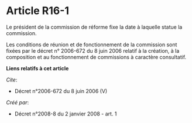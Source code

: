 # Article R16-1

Le président de la commission de réforme fixe la date à laquelle statue la commission. 

Les conditions de réunion et de fonctionnement de la commission sont fixées par le décret n° 2006-672 du 8 juin 2006 relatif
à la création, à la composition et au fonctionnement de commissions à caractère consultatif.

**Liens relatifs à cet article**

_Cite_:

  - Décret n°2006-672 du 8 juin 2006 (V)

_Créé par_:

  - Décret n°2008-8 du 2 janvier 2008 - art. 1
